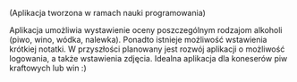 (Aplikacja tworzona w ramach nauki programowania)

Aplikacja umożliwia wystawienie oceny poszczególnym rodzajom alkoholi (piwo, wino, wódka, nalewka). Ponadto istnieje możliwość wstawienia krótkiej notatki. W przyszłości planowany jest rozwój aplikacji o możliwość logowania, a także wstawienia zdjęcia. Idealna aplikacja dla koneserów piw kraftowych lub win :) 
